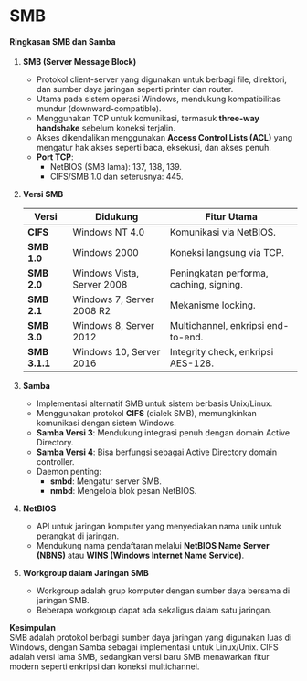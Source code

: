 # SMB

#### **Ringkasan SMB dan Samba**

1. **SMB (Server Message Block)**
   * Protokol client-server yang digunakan untuk berbagi file, direktori, dan sumber daya jaringan seperti printer dan router.
   * Utama pada sistem operasi Windows, mendukung kompatibilitas mundur (downward-compatible).
   * Menggunakan TCP untuk komunikasi, termasuk **three-way handshake** sebelum koneksi terjalin.
   * Akses dikendalikan menggunakan **Access Control Lists (ACL)** yang mengatur hak akses seperti baca, eksekusi, dan akses penuh.
   * **Port TCP**:
     * NetBIOS (SMB lama): 137, 138, 139.
     * CIFS/SMB 1.0 dan seterusnya: 445.
2.  **Versi SMB**

    | **Versi**     | **Didukung**               | **Fitur Utama**                         |
    | ------------- | -------------------------- | --------------------------------------- |
    | **CIFS**      | Windows NT 4.0             | Komunikasi via NetBIOS.                 |
    | **SMB 1.0**   | Windows 2000               | Koneksi langsung via TCP.               |
    | **SMB 2.0**   | Windows Vista, Server 2008 | Peningkatan performa, caching, signing. |
    | **SMB 2.1**   | Windows 7, Server 2008 R2  | Mekanisme locking.                      |
    | **SMB 3.0**   | Windows 8, Server 2012     | Multichannel, enkripsi end-to-end.      |
    | **SMB 3.1.1** | Windows 10, Server 2016    | Integrity check, enkripsi AES-128.      |
3. **Samba**
   * Implementasi alternatif SMB untuk sistem berbasis Unix/Linux.
   * Menggunakan protokol **CIFS** (dialek SMB), memungkinkan komunikasi dengan sistem Windows.
   * **Samba Versi 3**: Mendukung integrasi penuh dengan domain Active Directory.
   * **Samba Versi 4**: Bisa berfungsi sebagai Active Directory domain controller.
   * Daemon penting:
     * **smbd**: Mengatur server SMB.
     * **nmbd**: Mengelola blok pesan NetBIOS.
4. **NetBIOS**
   * API untuk jaringan komputer yang menyediakan nama unik untuk perangkat di jaringan.
   * Mendukung nama pendaftaran melalui **NetBIOS Name Server (NBNS)** atau **WINS (Windows Internet Name Service)**.
5. **Workgroup dalam Jaringan SMB**
   * Workgroup adalah grup komputer dengan sumber daya bersama di jaringan SMB.
   * Beberapa workgroup dapat ada sekaligus dalam satu jaringan.

**Kesimpulan**\
SMB adalah protokol berbagi sumber daya jaringan yang digunakan luas di Windows, dengan Samba sebagai implementasi untuk Linux/Unix. CIFS adalah versi lama SMB, sedangkan versi baru SMB menawarkan fitur modern seperti enkripsi dan koneksi multichannel.
